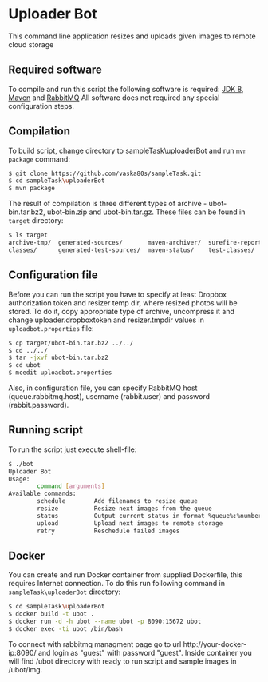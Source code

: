 # Uploader Bot

This command line application resizes and uploads given images to remote cloud storage

## Required software

To compile and run this script the following software is required: 
[JDK 8](http://www.oracle.com/technetwork/java/javase/downloads/jdk8-downloads-2133151.html), 
[Maven](http://maven.apache.org/download.cgi) and [RabbitMQ](https://www.rabbitmq.com/download.html)
All software does not required any special configuration steps. 

## Compilation

To build script, change directory to sampleTask\uploaderBot and run ```mvn package``` command: 
```sh
$ git clone https://github.com/vaska80s/sampleTask.git
$ cd sampleTask\uploaderBot
$ mvn package
```
The result of compilation is three different types of archive - ubot-bin.tar.bz2, ubot-bin.zip and ubot-bin.tar.gz. These files can be found in ```target``` directory:

```sh
$ ls target
archive-tmp/  generated-sources/       maven-archiver/  surefire-reports/  ubot-bin.tar.bz2  ubot-bin.zip
classes/      generated-test-sources/  maven-status/    test-classes/      ubot-bin.tar.gz   ubot.jar
```

## Configuration file

Before you can run the script you have to specify at least Dropbox authorization token and resizer temp dir, where resized photos will be stored. To do it, copy appropriate type of archive, uncompress it and change uploader.dropboxtoken and resizer.tmpdir values in ```uploadbot.properties``` file:

```sh
$ cp target/ubot-bin.tar.bz2 ../../ 
$ cd ../../
$ tar -jxvf ubot-bin.tar.bz2
$ cd ubot
$ mcedit uploadbot.properties
```

Also, in configuration file, you can specify RabbitMQ host (queue.rabbitmq.host), username (rabbit.user) and password (rabbit.password).

## Running script

To run the script just execute shell-file:

```sh
$ ./bot
Uploader Bot
Usage:
        command [arguments]
Available commands:
        schedule        Add filenames to resize queue
        resize          Resize next images from the queue
        status          Output current status in format %queue%:%number_of_images%
        upload          Upload next images to remote storage
        retry           Reschedule failed images

```

## Docker

You can create and run Docker container from supplied Dockerfile, this requires Internet connection. To do this run following command in ```sampleTask\uploaderBot``` directory:

```sh
$ cd sampleTask\uploaderBot
$ docker build -t ubot .
$ docker run -d -h ubot --name ubot -p 8090:15672 ubot
$ docker exec -ti ubot /bin/bash
```

To connect with rabbitmq managment page go to url http://your-docker-ip:8090/ and login as "guest" with password "guest". Inside container you will find /ubot directory with ready to run script and sample images in /ubot/img.

